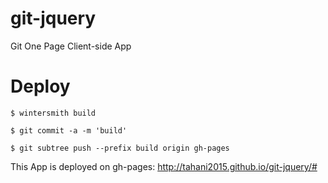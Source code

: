 # git-jquery
Git One Page Client-side App


# Deploy

    $ wintersmith build

    $ git commit -a -m 'build'

    $ git subtree push --prefix build origin gh-pages

This App is deployed on gh-pages:
http://tahani2015.github.io/git-jquery/#
